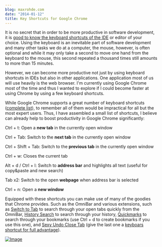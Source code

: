 ```yaml
---
blog: maxrohde.com
date: "2014-01-12"
title: Key Shortcuts for Google Chrome
---
```


It is no secret that in order to be more productive in software development, it is [good to know the keyboard shortcuts of the IDE](http://netbeanside61.blogspot.co.nz/2008/04/top-10-netbeans-ide-keyboard-shortcuts.html) or editor of your choice. Using the keyboard is an inevitable part of software development and many other tasks we do at a computer, the mouse, however, is often optional and while it may only take a second to move one hand from the keyboard to the mouse, this second repeated a thousand times still amounts to more than 15 minutes.

However, we can become more productive not just by using keyboard shortcuts in IDEs but also in other applications. One application most of us will use heavily is the web browser. I'm currently using Google Chrome most of the time and thus I wanted to explore if I could become faster at using Chrome by using a few keyboard shortcuts.

While Google Chrome supports a great number of keyboard shortcuts ([complete list](https://support.google.com/chrome/answer/157179?hl=en 'Chrome Keyboard Shortcuts')), to remember all of them would be impractical for all but the most expert users. Thus, I have assembled a small list of shortcuts, I believe can already help to boost productivity in Google Chrome significantly:

Ctrl + t: Open a **new tab** in the currently open window

Ctrl + Tab: Switch to the **next tab** in the currently open window

Ctrl + Shift + Tab: Switch to the **previous tab** in the currently open window

Ctrl + w: Closes the current tab

Alt + d / Ctrl + l: Switch to **address bar** and highlights all text (useful for copy&paste and new search)

Tab x2: Switch to the open **webpage** when address bar is selected

Ctrl + n: Open a **new window**

Equipped with these shortcuts you can make use of many of the goodies that Chrome provides. Such as the OmniBar and various extensions, such as [Switch to Tab](https://chrome.google.com/webstore/detail/switch-to-tab/gbfhhcljihbgcobpfnceegfmooomhhli) to search through your open tabs quickly from the OmniBar, [History Search](https://chrome.google.com/webstore/detail/history-search/bojcckfnoicpmfgjhhoncpinbmechmkl) to search through your history, [Quickmarks](https://chrome.google.com/webstore/detail/quickmarks/piefpokhpcehbeelhohgcnbipnfkogig) to search through your bookmarks (use Ctrl + d to create bookmarks if you use this one), and [Sexy Undo Close Tab](https://chrome.google.com/webstore/detail/sexy-undo-close-tab/bcennaiejdjpomgmmohhpgnjlmpcjmbg?hl=en) (give the last one a [keyboars shortcut for full advantage](http://www.howtogeek.com/127162/how-to-create-custom-keyboard-shortcuts-for-browser-actions-and-extensions-in-google-chrome/)).

[![Image](http://nexnet.files.wordpress.com/2014/01/keyboard.png?w=650)](http://nexnet.files.wordpress.com/2014/01/keyboard.png)
